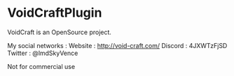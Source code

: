 # VoidCraftPlugin
VoidCraft is an OpenSource project.

My social networks :
Website : http://void-craft.com/
Discord : 4JXWTzFjSD
Twitter : @lmdSkyVence

Not for commercial use
